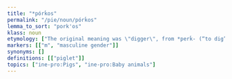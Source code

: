 ```yaml
---
title: "*pórḱos"
permalink: "/pie/noun/pórḱos"
lemma_to_sort: "pork'os"
klass: noun
etymology: ["The original meaning was \"digger\", from *perḱ- (“to dig”) +‎ *-os. See also furrow."]
markers: [["m", "masculine gender"]]
synonyms: []
definitions: [["piglet"]]
topics: ["ine-pro:Pigs", "ine-pro:Baby animals"]
---
```

